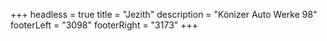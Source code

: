 +++
headless = true
title = "Jezith"
description = "Könizer Auto Werke 98"
footerLeft = "3098"
footerRight = "3173"
+++

